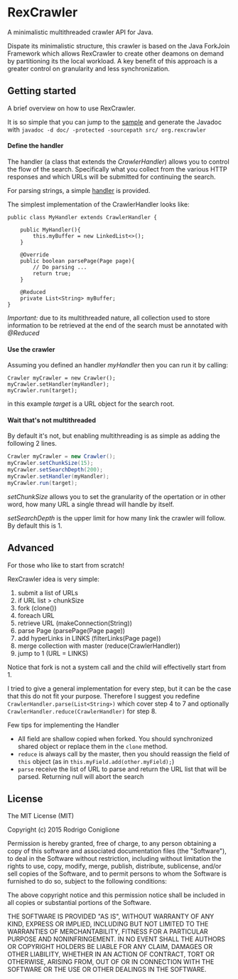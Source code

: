 RexCrawler
==========

A minimalistic multithreaded crawler API for Java.

Dispate its minimalistic structure, this crawler is based on the Java
ForkJoin Framework which allows RexCrawler to create other deamons on demand
by partitioning its the local workload. A key benefit of this approach is a greater
control on granularity and less synchronization.

## Getting started
A brief overview on how to use RexCrawler. 

It is so simple that you can jump to the [sample](https://github.com/shake0/RexCrawler/blob/master/src/org/rexcrawler/test/CrawlerExample.java) 
and generate the Javadoc with `javadoc -d doc/ -protected -sourcepath src/ org.rexcrawler`

#### Define the handler
The handler (a class that extends the *CrawlerHandler*) allows you to control
the flow of the search. Specifically what you collect from the various HTTP responses
and which URLs will be submitted for continuing the search.

For parsing strings, a simple [handler](https://github.com/shake0/RexCrawler/blob/master/src/org/rexcrawler/handler/RexHandler.java) 
is provided.

The simplest implementation of the CrawlerHandler looks like:
```
public class MyHandler extends CrawlerHandler {

	public MyHandler(){
		this.myBuffer = new LinkedList<>();
	}

	@Override
	public boolean parsePage(Page page){
		// Do parsing ...
		return true;
	}

	@Reduced
	private List<String> myBuffer;
}
```

*Important:* due to its multithreaded nature, all collection used to store information
to be retrieved at the end of the search must be annotated with *@Reduced*

#### Use the crawler
Assuming you defined an handler _myHandler_ then you can run it
by calling:
```
Crawler myCrawler = new Crawler();
myCrawler.setHandler(myHandler);
myCrawler.run(target);
```
in this example _target_ is a URL object for the search root.

#### Wait that's not multithreaded
By default it's not, but enabling multithreading is as simple as
adding the following 2 lines.
```java
Crawler myCrawler = new Crawler();
myCrawler.setChunkSize(15);
myCrawler.setSearchDepth(200);
myCrawler.setHandler(myHandler);
myCrawler.run(target);
```
*setChunkSize* allows you to set the granularity of the opertation
or in other word, how many URL a single thread will handle by itself.

*setSearchDepth* is the upper limit for how many link the crawler will
follow. By default this is 1.

## Advanced
For those who like to start from scratch! 

RexCrawler idea is very simple:
 1. submit a list of URLs
 2. if URL list > chunkSize
 3.  fork                         (clone())
 4. foreach URL
 5.  retrieve URL                 (makeConnection(String))
 6.  parse Page                   (parsePage(Page page))
 7.  add hyperLinks in LINKS      (filterLinks(Page page))
 8. merge collection with master  (reduce(CrawlerHandler))
 9. jump to 1 (URL = LINKS)

Notice that fork is not a system call and the child will effectivelly
start from 1.

I tried to give a general implementation for every step, but
it can be the case that this do not fit your purpose. Therefore
I suggest you redefine `CrawlerHandler.parse(List<String>)` which
cover step 4 to 7 and optionally `CrawlerHandler.reduce(CrawlerHandler)`
for step 8.

Few tips for implementing the Handler
 * All field are shallow copied when forked.
 You should synchronized shared object or replace them in the `clone` method.
 * `reduce` is always call by the master, then you should reassign the field of 
 `this` object (as in `this.myField.add(other.myField);`)
 * `parse` receive the list of URL to parse and return the URL list that will
 be parsed. Returning null will abort the search


## License

The MIT License (MIT)

Copyright (c) 2015 Rodrigo Coniglione

Permission is hereby granted, free of charge, to any person obtaining a copy
of this software and associated documentation files (the "Software"), to deal
in the Software without restriction, including without limitation the rights
to use, copy, modify, merge, publish, distribute, sublicense, and/or sell
copies of the Software, and to permit persons to whom the Software is
furnished to do so, subject to the following conditions:

The above copyright notice and this permission notice shall be included in all
copies or substantial portions of the Software.

THE SOFTWARE IS PROVIDED "AS IS", WITHOUT WARRANTY OF ANY KIND, EXPRESS OR
IMPLIED, INCLUDING BUT NOT LIMITED TO THE WARRANTIES OF MERCHANTABILITY,
FITNESS FOR A PARTICULAR PURPOSE AND NONINFRINGEMENT. IN NO EVENT SHALL THE
AUTHORS OR COPYRIGHT HOLDERS BE LIABLE FOR ANY CLAIM, DAMAGES OR OTHER
LIABILITY, WHETHER IN AN ACTION OF CONTRACT, TORT OR OTHERWISE, ARISING FROM,
OUT OF OR IN CONNECTION WITH THE SOFTWARE OR THE USE OR OTHER DEALINGS IN THE
SOFTWARE.
